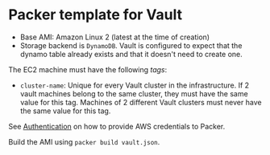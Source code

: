 # Packer template for Vault
- Base AMI: Amazon Linux 2 (latest at the time of creation)
- Storage backend is `DynamoDB`. Vault is configured to expect that the dynamo table already exists and that it doesn't need to create one.

The EC2 machine must have the following *tags*:
- `cluster-name`: Unique for every Vault cluster in the infrastructure. If 2 vault machines belong to the same cluster, they must have the same value for this tag. Machines of 2 different Vault clusters must never have the same value for this tag.

See [Authentication](https://www.packer.io/docs/builders/amazon.html#authentication) on how to provide AWS credentials to Packer.

Build the AMI using `packer build vault.json`.